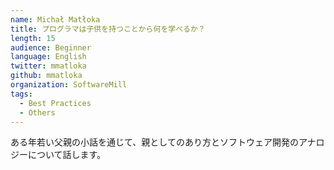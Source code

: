 ```yaml
---
name: Michał Matłoka
title: プログラマは子供を持つことから何を学べるか？
length: 15
audience: Beginner
language: English
twitter: mmatloka
github: mmatloka
organization: SoftwareMill
tags:
  - Best Practices
  - Others
---
```

ある年若い父親の小話を通じて、親としてのあり方とソフトウェア開発のアナロジーについて話します。

